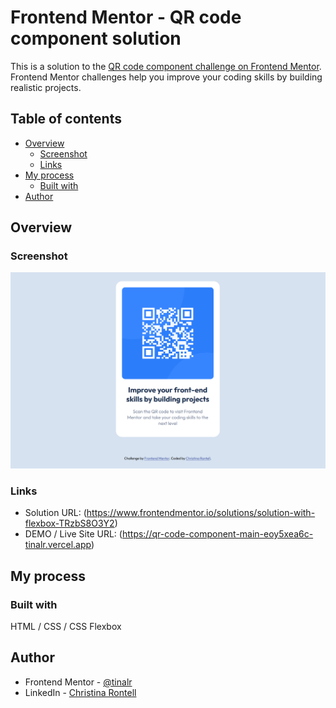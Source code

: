 # Frontend Mentor - QR code component solution

This is a solution to the [QR code component challenge on Frontend Mentor](https://www.frontendmentor.io/challenges/qr-code-component-iux_sIO_H). Frontend Mentor challenges help you improve your coding skills by building realistic projects. 

## Table of contents

- [Overview](#overview)
  - [Screenshot](#screenshot)
  - [Links](#links)
- [My process](#my-process)
  - [Built with](#built-with)
- [Author](#author)

## Overview

### Screenshot

![](./screenshot.png)

### Links

- Solution URL: (https://www.frontendmentor.io/solutions/solution-with-flexbox-TRzbS8O3Y2)
- DEMO / Live Site URL: (https://qr-code-component-main-eoy5xea6c-tinalr.vercel.app)

## My process

### Built with
HTML / CSS / CSS Flexbox

## Author

- Frontend Mentor - [@tinalr](https://www.frontendmentor.io/profile/tinalr)
- LinkedIn - [Christina Rontell](https://www.linkedin.com/in/christina-rontell/)

